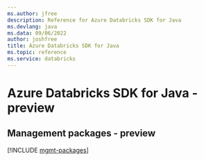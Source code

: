 ```yaml
---
ms.author: jfree
description: Reference for Azure Databricks SDK for Java
ms.devlang: java
ms.data: 09/06/2022
author: joshfree
title: Azure Databricks SDK for Java
ms.topic: reference
ms.service: databricks
---
```

# Azure Databricks SDK for Java - preview

## Management packages - preview
[!INCLUDE [mgmt-packages](databricks-mgmt-index.md)]